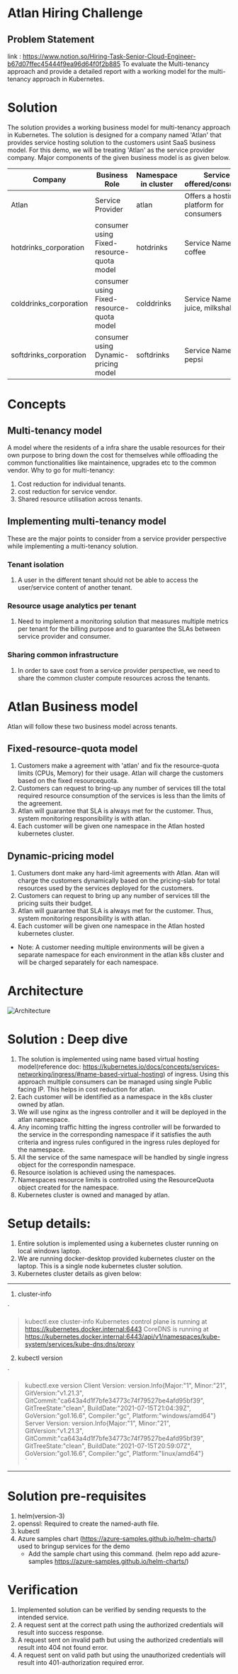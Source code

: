 # Atlan Hiring Challenge

## Problem Statement
link : https://www.notion.so/Hiring-Task-Senior-Cloud-Engineer-b67d07ffec45444f9ea96d64f0f2b885
To evaluate the Multi-tenancy approach and provide a detailed report with a working model for the multi-tenancy approach in Kubernetes. 

# Solution
The solution provides a working business model for multi-tenancy approach in Kubernetes. The solution is designed for a company named 'Atlan' that provides service hosting solution to the customers usint SaaS business model. For this demo, we will be treating 'Atlan' as the service provider company. 
Major components of the given business model is as given below.

| Company | Business Role | Namespace in cluster | Service offered/consumed | 
|---------|---------------|----------------------|---------------------------|
| Atlan | Service Provider | atlan | Offers a hosting platform for consumers |
| hotdrinks_corporation | consumer using Fixed-resource-quota model | hotdrinks | Service Name: tea, coffee |
| colddrinks_corporation | consumer using Fixed-resource-quota model | colddrinks | Service Name: juice, milkshake |
| softdrinks_corporation | consumer using Dynamic-pricing model | softdrinks | Service Name: pepsi |

# Concepts
## Multi-tenancy model
A model where the residents of a infra share the usable resources for their own purpose to bring down the cost for themselves while offloading the common functionalities like maintainence, upgrades etc to the common vendor.
Why to go for multi-tenancy:
1. Cost reduction for individual tenants.
2. cost reduction for service vendor.
3. Shared resource utilisation across tenants.

## Implementing multi-tenancy model
These are the major points to consider from a service provider perspective while implementing a multi-tenancy solution.
### Tenant isolation
1. A user in the different tenant should not be able to access the user/service content of another tenant. 

### Resource usage analytics per tenant
1. Need to implement a monitoring solution that measures multiple metrics per tenant for the billing purpose and to guarantee the SLAs between service provider and consumer.

### Sharing common infrastructure
1. In order to save cost from a service provider perspective, we need to share the common cluster compute resources across the tenants.

# Atlan Business model
Atlan will follow these two business model across tenants.

## Fixed-resource-quota model
1. Customers make a agreement with 'atlan' and fix the resource-quota limits (CPUs, Memory) for their usage. Atlan will charge the customers based on the fixed resourcequota.
2. Customers can request to bring-up any number of services till the total required resource consumption of the services is less than the limits of the agreement.
3. Atlan will guarantee that SLA is always met for the customer. Thus, system monitoring responsibility is with atlan.
4. Each customer will be given one namespace in the Atlan hosted kubernetes cluster.


## Dynamic-pricing model
1. Custumers dont make any hard-limit agreements with Atlan. Atan will charge the customers dynamically based on the pricing-slab for total resources used by the services deployed for the customers.
2. Customers can request to bring up any number of services till the pricing suits their budget.
3. Atlan will guarantee that SLA is always met for the customer. Thus, system monitoring responsibility is with atlan.
4. Each customer will be given one namespace in the Atlan hosted kubernetes cluster.

* Note: A customer needing multiple environments will be given a separate namespace for each environment in the atlan k8s cluster and will be charged separately for each namespace.

# Architecture
![Architecture](architecture_diagram.png)

# Solution : Deep dive
1. The solution is implemented using name based virtual hosting model(reference doc: https://kubernetes.io/docs/concepts/services-networking/ingress/#name-based-virtual-hosting) of ingress. Using this approach multiple consumers can be managed using single Public facing IP. This helps in cost reduction for atlan.
2. Each customer will be identified as a namespace in the k8s cluster owned by atlan.
3. We will use nginx as the ingress controller and it will be deployed in the atlan namespace.
4. Any incoming traffic hitting the ingress controller will be forwarded to the service in the corresponding namespace if it satisfies the auth criteria and ingress rules configured in the ingress rules deployed for the namespace.
5. All the service of the same namespace will be handled by single ingress object for the correspondin namespace.
6. Resource isolation is achieved using the namespaces.
7. Namespaces resource limits is controlled using the ResourceQuota object created for the namespace.
8. Kubernetes cluster is owned and managed by atlan.

# Setup details:
1. Entire solution is implemented using a kubernetes cluster running on local windows laptop.
2. We are running docker-desktop provided kubernetes cluster on the laptop. This is a single node kubernetes cluster solution.
3. Kubernetes cluster details as given below:
----
1. cluster-info

`
> kubectl.exe cluster-info
Kubernetes control plane is running at https://kubernetes.docker.internal:6443
CoreDNS is running at https://kubernetes.docker.internal:6443/api/v1/namespaces/kube-system/services/kube-dns:dns/proxy
`

2. kubectl version 

`      
> kubectl.exe version
Client Version: version.Info{Major:"1", Minor:"21", GitVersion:"v1.21.3", GitCommit:"ca643a4d1f7bfe34773c74f79527be4afd95bf39", GitTreeState:"clean", BuildDate:"2021-07-15T21:04:39Z", GoVersion:"go1.16.6", Compiler:"gc", Platform:"windows/amd64"}
Server Version: version.Info{Major:"1", Minor:"21", GitVersion:"v1.21.3", GitCommit:"ca643a4d1f7bfe34773c74f79527be4afd95bf39", GitTreeState:"clean", BuildDate:"2021-07-15T20:59:07Z", GoVersion:"go1.16.6", Compiler:"gc", Platform:"linux/amd64"}          
`
----

# Solution pre-requisites
1. helm(version-3)
2. openssl: Required to create the named-auth file.
3. kubectl
4. Azure samples chart (https://azure-samples.github.io/helm-charts/) used to bringup services for the demo
    * Add the sample chart using this command. (helm repo add azure-samples https://azure-samples.github.io/helm-charts/)

# Verification
1. Implemented solution can be verified by sending requests to the intended service. 
2. A request sent at the correct path using the authorized credentials will result into success response.
3. A request sent on invalid path but using the authorized credentials will result into 404 not found error.
3. A request sent on valid path but using the unauthorized credentials will result into 401-authorization required error.



